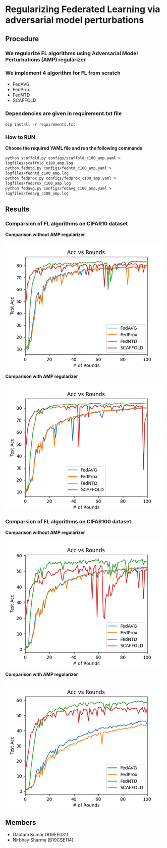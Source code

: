 # Regularizing Federated Learning via adversarial model perturbations

## Procedure

### We regularize FL algorithms using Adversarial Model Perturbations (AMP) regularizer

### We implement 4 algorithm for FL from scratch

- FedAVG
- FedProx
- FedNTD
- SCAFFOLD

### Dependencies are given in requirement.txt file

```
pip install -r requirements.txt
```

### How to RUN

**Choose the required YAML file and run the following commands**

```
python scaffold.py configs/scaffold_c100_amp.yaml > logfiles/scaffold_c100_amp.log
python fedntd.py configs/fedntd_c100_amp.yaml > logfiles/fedntd_c100_amp.log
python fedprox.py configs/fedprox_c100_amp.yaml > logfiles/fedprox_c100_amp.log
python fedavg.py configs/fedavg_c100_amp.yaml > logfiles/fedavg_c100_amp.log
```

## Results

### **Comparsion of FL algorithms on CIFAR10 dataset**

**Comparison without AMP regularizer**

![img](plots/c10_30.png)

**Comparison with AMP regularizer**

![img](plots/c10_30_amp.png)

### **Comparsion of FL algorithms on CIFAR100 dataset**

**Comparison without AMP regularizer**

![img](plots/c100_30.png)

**Comparison with AMP regularizer**

![img](plots/c100_30_amp.png)

## Members

- Gautam Kumar (B19EE031)
- Nirbhay Sharma (B19CSE114)
